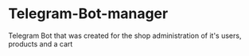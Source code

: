 # Telegram-Bot-manager
Telegram Bot that was created for the shop administration of it's users, products and a cart
